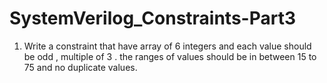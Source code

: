 # SystemVerilog_Constraints-Part3
1. Write a constraint that have array of 6 integers and each value should be odd , multiple of 3 . the ranges of values should be in between 15 to 75 and no duplicate values.

